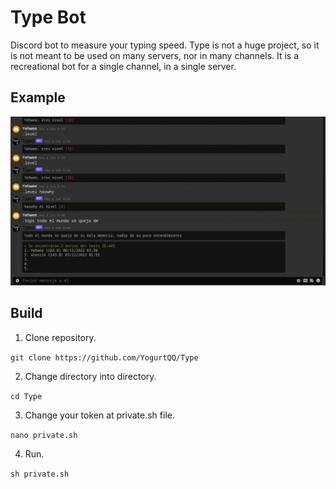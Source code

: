 # Type Bot
Discord bot to measure your typing speed. Type is not a huge project, so it is not meant to be used on many servers, nor in many channels. It is a recreational bot for a single channel, in a single server.

## Example
![alt text](Example.gif)

## Build
1. Clone repository.

`git clone https://github.com/YogurtQQ/Type`

2. Change directory into directory.

`cd Type`

3. Change your token at private.sh file.

`nano private.sh`

4. Run.

`sh private.sh`
